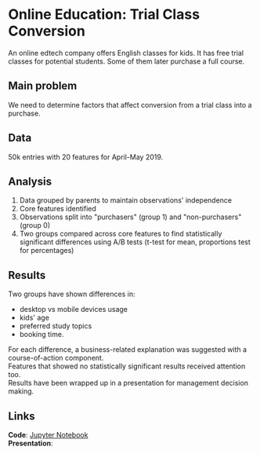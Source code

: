 # Online Education: Trial Class Conversion

An online edtech company offers English classes for kids. It has free trial classes for potential students. Some of them later purchase a full course.

## Main problem
We need to determine factors that affect conversion from a trial class into a purchase. 

## Data
50k entries with 20 features for April-May 2019.

## Analysis

1. Data grouped by parents to maintain observations' independence
2. Core features identified
3. Observations split into "purchasers" (group 1) and "non-purchasers" (group 0)
4. Two groups compared across core features to find statistically significant differences using A/B tests (t-test for mean, proportions test for percentages)

## Results

Two groups have shown differences in:
* desktop vs mobile devices usage
* kids' age
* preferred study topics
* booking time.  

For each difference, a business-related explanation was suggested with a course-of-action component.  
Features that showed no statistically significant results received attention too.  
Results have been wrapped up in a presentation for management decision making.

## Links
**Code**: <a href='https://github.com/AntonBizyaev/online_ed_conversion/blob/main/online_ed_conversion.ipynb'>Jupyter Notebook</a>  
**Presentation**: 
